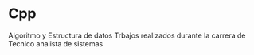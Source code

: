 # Cpp
Algoritmo y Estructura de datos 
Trbajos realizados durante la carrera de Tecnico analista de sistemas
